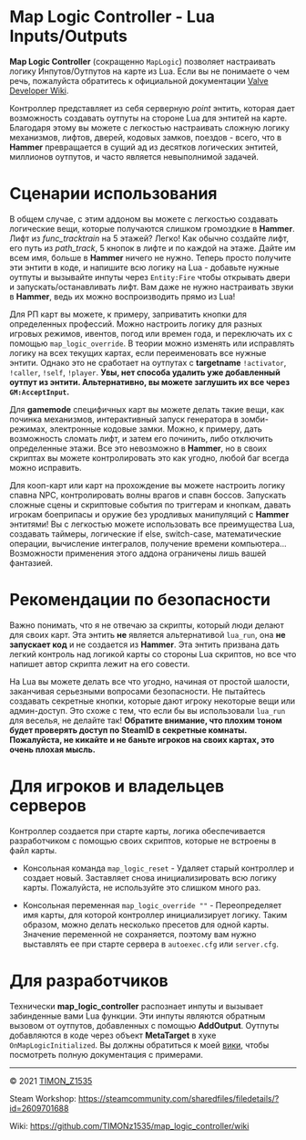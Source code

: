 # Map Logic Controller - Lua Inputs/Outputs

**Map Logic Controller** (сокращенно `MapLogic`) позволяет настраивать логику Инпутов/Оутпутов на карте из Lua.
Если вы не понимаете о чем речь, пожалуйста обратитесь к официальной документации [Valve Developer Wiki](https://developer.valvesoftware.com/wiki/Inputs_and_Outputs).

Контроллер представляет из себя серверную *point* энтить, которая дает возможность создавать оутпуты на стороне Lua для энтитей на карте.
Благодаря этому вы можете с легкостью настраивать сложную логику механизмов, лифтов, дверей, кодовых замков, поездов - всего, что в **Hammer** превращается в сущий ад из десятков логических энтитей, миллионов оутпутов, и часто является невыполнимой задачей.

# Сценарии использования

В общем случае, с этим аддоном вы можете с легкостью создавать логические вещи, которые получаются слишком громоздкие в **Hammer**. Лифт из *func_tracktrain* на 5 этажей? Легко! Как обычно создайте лифт, его путь из *path_track*, 5 кнопок в лифте и по каждой на этаже. Дайте им всем имя, больше в **Hammer** ничего не нужно. Теперь просто получите эти энтити в коде, и напишите всю логику на Lua - добавьте нужные оутпуты и вызывайте инпуты через `Entity:Fire` чтобы открывать двери и запускать/останавливать лифт. Вам даже не нужно настраивать звуки в **Hammer**, ведь их можно воспроизводить прямо из Lua!

Для РП карт вы можете, к примеру, заприватить кнопки для определенных профессий. Можно настроить логику для разных игровых режимов, ивентов, погод или времен года, и переключать их с помощью `map_logic_override`. В теории можно изменять или исправлять логику на всех текущих картах, если переименовать все нужные энтити. Однако это не сработает на оутпутах с **targetname** `!activator`, `!caller`, `!self`, `!player`. **Увы, нет способа удалить уже добавленный оутпут из энтити. Альтернативно, вы можете заглушить их все через `GM:AcceptInput`.**

Для **gamemode** специфичных карт вы можете делать такие вещи, как починка механизмов, интерактивный запуск генератора в зомби-режимах, электронные кодовые замки. Можно, к примеру, дать возможность сломать лифт, и затем его починить, либо отключить определенные этажи. Все это невозможно в **Hammer**, но в своих скриптах вы можете контролировать это как угодно, любой баг всегда можно исправить.

Для кооп-карт или карт на прохождение вы можете настроить логику спавна NPC, контролировать волны врагов и спавн боссов. Запускать сложные сцены и скриптовые события по триггерам и кнопкам, давать игрокам боеприпасы и оружие без уродливых манипуляций с **Hammer** энтитями! Вы с легкостью можете использовать все преимущества Lua, создавать таймеры, логические if else, switch-case, математические операции, вычисление интегралов, получение времени компьютера... Возможности применения этого аддона ограничены лишь вашей фантазией.

# Рекомендации по безопасности

Важно понимать, что я не отвечаю за скрипты, который люди делают для своих карт. Эта энтить **не** является альтернативой `lua_run`, она **не запускает код** и не создается из **Hammer**. Эта энтить призвана дать легкий контроль над логикой карты со стороны Lua скриптов, но все что напишет автор скрипта лежит на его совести.

На Lua вы можете делать все что угодно, начиная от простой шалости, заканчивая серьезными вопросами безопасности. Не пытайтесь создавать секретные кнопки, которые дают игроку некоторые вещи или админ-доступ. Это схоже с тем, что если бы вы использовали `lua_run` для веселья, не делайте так! **Обратите внимание, что плохим тоном будет проверять доступ по SteamID в секретные комнаты. Пожалуйста, не кикайте и не баньте игроков на своих картах, это очень плохая мысль.**

# Для игроков и владельцев серверов

Контроллер создается при старте карты, логика обеспечивается разработчиком с помощью своих скриптов, которые не встроены в файл карты.

* Консольная команда `map_logic_reset` - Удаляет старый контроллер и создает новый. Заставляет снова инициализировать всю логику карты. Пожалуйста, не используйте это слишком много раз.

* Консольная переменная `map_logic_override ""` - Переопределяет имя карты, для которой контроллер инициализирует логику. Таким образом, можно делать несколько пресетов для одной карты. Значение переменной не сохраняется, поэтому вам нужно выставлять ее при старте сервера в `autoexec.cfg` или `server.cfg`.

# Для разработчиков

Технически **map_logic_controller** распознает инпуты и вызывает забинденные вами Lua функции.
Эти инпуты являются обратным вызовом от оутпутов, добавленных с помощью **AddOutput**.
Оутпуты добавляются в коде через объект **MetaTarget** в хуке `OnMapLogicInitialized`.
Вы должны обратиться к моей [вики](https://github.com/TIMONz1535/map_logic_controller/wiki), чтобы посмотреть полную документация с примерами.

---

© 2021 [TIMON_Z1535](https://steamcommunity.com/profiles/76561198047725014)

Steam Workshop: https://steamcommunity.com/sharedfiles/filedetails/?id=2609701688

Wiki: https://github.com/TIMONz1535/map_logic_controller/wiki
